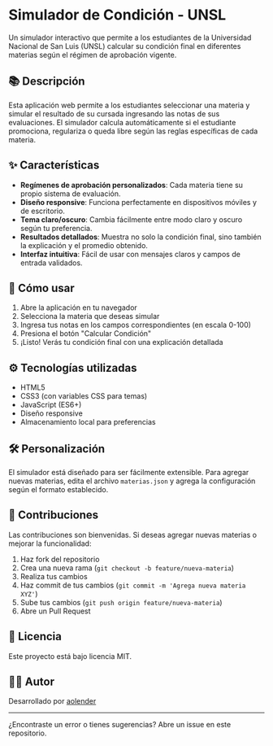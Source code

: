 # Simulador de Condición - UNSL

Un simulador interactivo que permite a los estudiantes de la Universidad Nacional de San Luis (UNSL) calcular su condición final en diferentes materias según el régimen de aprobación vigente.

## 📚 Descripción

Esta aplicación web permite a los estudiantes seleccionar una materia y simular el resultado de su cursada ingresando las notas de sus evaluaciones. El simulador calcula automáticamente si el estudiante promociona, regulariza o queda libre según las reglas específicas de cada materia.

## ✨ Características

- **Regímenes de aprobación personalizados**: Cada materia tiene su propio sistema de evaluación.
- **Diseño responsive**: Funciona perfectamente en dispositivos móviles y de escritorio.
- **Tema claro/oscuro**: Cambia fácilmente entre modo claro y oscuro según tu preferencia.
- **Resultados detallados**: Muestra no solo la condición final, sino también la explicación y el promedio obtenido.
- **Interfaz intuitiva**: Fácil de usar con mensajes claros y campos de entrada validados.

## 🚀 Cómo usar

1. Abre la aplicación en tu navegador
2. Selecciona la materia que deseas simular
3. Ingresa tus notas en los campos correspondientes (en escala 0-100)
4. Presiona el botón "Calcular Condición"
5. ¡Listo! Verás tu condición final con una explicación detallada

## ⚙️ Tecnologías utilizadas

- HTML5
- CSS3 (con variables CSS para temas)
- JavaScript (ES6+)
- Diseño responsive
- Almacenamiento local para preferencias

## 🛠️ Personalización

El simulador está diseñado para ser fácilmente extensible. Para agregar nuevas materias, edita el archivo `materias.json` y agrega la configuración según el formato establecido.

## 🤝 Contribuciones

Las contribuciones son bienvenidas. Si deseas agregar nuevas materias o mejorar la funcionalidad:

1. Haz fork del repositorio
2. Crea una nueva rama (`git checkout -b feature/nueva-materia`)
3. Realiza tus cambios
4. Haz commit de tus cambios (`git commit -m 'Agrega nueva materia XYZ'`)
5. Sube tus cambios (`git push origin feature/nueva-materia`)
6. Abre un Pull Request

## 📄 Licencia

Este proyecto está bajo licencia MIT.

## 👨‍💻 Autor

Desarrollado por [aolender](https://github.com/aolender1)

---

¿Encontraste un error o tienes sugerencias? Abre un issue en este repositorio.